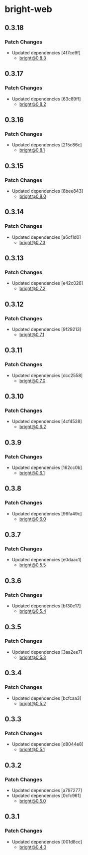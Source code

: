 # bright-web

## 0.3.18

### Patch Changes

- Updated dependencies [4f7ce9f]
  - bright@0.8.3

## 0.3.17

### Patch Changes

- Updated dependencies [63c89ff]
  - bright@0.8.2

## 0.3.16

### Patch Changes

- Updated dependencies [215c86c]
  - bright@0.8.1

## 0.3.15

### Patch Changes

- Updated dependencies [8bee843]
  - bright@0.8.0

## 0.3.14

### Patch Changes

- Updated dependencies [a6cf1d0]
  - bright@0.7.3

## 0.3.13

### Patch Changes

- Updated dependencies [e42c026]
  - bright@0.7.2

## 0.3.12

### Patch Changes

- Updated dependencies [9f29213]
  - bright@0.7.1

## 0.3.11

### Patch Changes

- Updated dependencies [dcc2558]
  - bright@0.7.0

## 0.3.10

### Patch Changes

- Updated dependencies [4cf4528]
  - bright@0.6.2

## 0.3.9

### Patch Changes

- Updated dependencies [162cc0b]
  - bright@0.6.1

## 0.3.8

### Patch Changes

- Updated dependencies [96fa49c]
  - bright@0.6.0

## 0.3.7

### Patch Changes

- Updated dependencies [e0daac1]
  - bright@0.5.5

## 0.3.6

### Patch Changes

- Updated dependencies [bf30e17]
  - bright@0.5.4

## 0.3.5

### Patch Changes

- Updated dependencies [3aa2ee7]
  - bright@0.5.3

## 0.3.4

### Patch Changes

- Updated dependencies [bcfcaa3]
  - bright@0.5.2

## 0.3.3

### Patch Changes

- Updated dependencies [d8044e8]
  - bright@0.5.1

## 0.3.2

### Patch Changes

- Updated dependencies [a797277]
- Updated dependencies [0cfc961]
  - bright@0.5.0

## 0.3.1

### Patch Changes

- Updated dependencies [001d8cc]
  - bright@0.4.0

